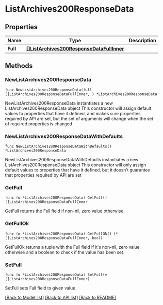 # ListArchives200ResponseData

## Properties

Name | Type | Description | Notes
------------ | ------------- | ------------- | -------------
**Full** | [**[]ListArchives200ResponseDataFullInner**](ListArchives200ResponseDataFullInner.md) |  | 

## Methods

### NewListArchives200ResponseData

`func NewListArchives200ResponseData(full []ListArchives200ResponseDataFullInner, ) *ListArchives200ResponseData`

NewListArchives200ResponseData instantiates a new ListArchives200ResponseData object
This constructor will assign default values to properties that have it defined,
and makes sure properties required by API are set, but the set of arguments
will change when the set of required properties is changed

### NewListArchives200ResponseDataWithDefaults

`func NewListArchives200ResponseDataWithDefaults() *ListArchives200ResponseData`

NewListArchives200ResponseDataWithDefaults instantiates a new ListArchives200ResponseData object
This constructor will only assign default values to properties that have it defined,
but it doesn't guarantee that properties required by API are set

### GetFull

`func (o *ListArchives200ResponseData) GetFull() []ListArchives200ResponseDataFullInner`

GetFull returns the Full field if non-nil, zero value otherwise.

### GetFullOk

`func (o *ListArchives200ResponseData) GetFullOk() (*[]ListArchives200ResponseDataFullInner, bool)`

GetFullOk returns a tuple with the Full field if it's non-nil, zero value otherwise
and a boolean to check if the value has been set.

### SetFull

`func (o *ListArchives200ResponseData) SetFull(v []ListArchives200ResponseDataFullInner)`

SetFull sets Full field to given value.



[[Back to Model list]](../README.md#documentation-for-models) [[Back to API list]](../README.md#documentation-for-api-endpoints) [[Back to README]](../README.md)


